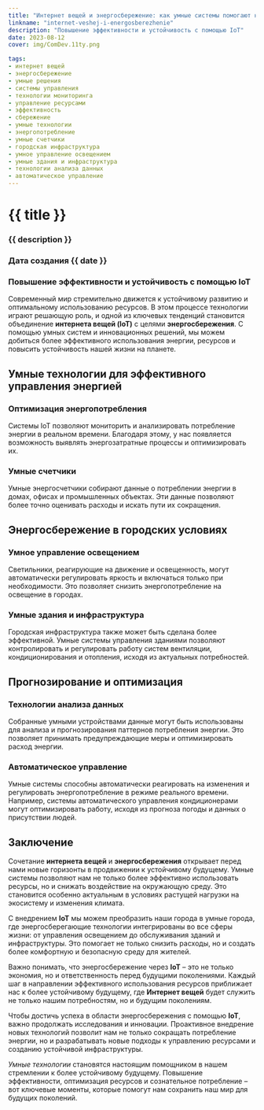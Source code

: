 ```yaml
---
title: "Интернет вещей и энергосбережение: как умные системы помогают нам экономить ресурсы"
linkname: "internet-veshej-i-energosberezhenie"
description: "Повышение эффективности и устойчивость с помощью IoT"
date: 2023-08-12
cover: img/ComDev.11ty.png

tags:
- интернет вещей
- энергосбережение
- умные решения
- системы управления
- технологии мониторинга
- управление ресурсами
- эффективность
- сбережение
- умные технологии
- энергопотребление
- умные счетчики
- городская инфраструктура
- умное управление освещением
- умные здания и инфраструктура
- технологии анализа данных
- автоматическое управление
---
```


# {{ title }}
### {{ description }}
### Дата создания {{ date }}

### Повышение эффективности и устойчивость с помощью IoT

Современный мир стремительно движется к устойчивому развитию и оптимальному использованию ресурсов. В этом процессе технологии играют решающую роль, и одной из ключевых тенденций становится объединение **интернета вещей (IoT)** с целями **энергосбережения**. С помощью умных систем и инновационных решений, мы можем добиться более эффективного использования энергии, ресурсов и повысить устойчивость нашей жизни на планете.

## Умные технологии для эффективного управления энергией
### Оптимизация энергопотребления
Системы IoT позволяют мониторить и анализировать потребление энергии в реальном времени. Благодаря этому, у нас появляется возможность выявлять энергозатратные процессы и оптимизировать их.

### Умные счетчики
Умные энергосчетчики собирают данные о потреблении энергии в домах, офисах и промышленных объектах. Эти данные позволяют более точно оценивать расходы и искать пути их сокращения.

## Энергосбережение в городских условиях
### Умное управление освещением
Светильники, реагирующие на движение и освещенность, могут автоматически регулировать яркость и включаться только при необходимости. Это позволяет снизить энергопотребление на освещение в городах.

### Умные здания и инфраструктура
Городская инфраструктура также может быть сделана более эффективной. Умные системы управления зданиями позволяют контролировать и регулировать работу систем вентиляции, кондиционирования и отопления, исходя из актуальных потребностей.

## Прогнозирование и оптимизация
### Технологии анализа данных
Собранные умными устройствами данные могут быть использованы для анализа и прогнозирования паттернов потребления энергии. Это позволяет принимать предупреждающие меры и оптимизировать расход энергии.

### Автоматическое управление
Умные системы способны автоматически реагировать на изменения и регулировать энергопотребление в режиме реального времени. Например, системы автоматического управления кондиционерами могут оптимизировать работу, исходя из прогноза погоды и данных о присутствии людей.

## Заключение
Сочетание **интернета вещей** и **энергосбережения** открывает перед нами новые горизонты в продвижении к устойчивому будущему. Умные системы позволяют нам не только более эффективно использовать ресурсы, но и снижать воздействие на окружающую среду. Это становится особенно актуальным в условиях растущей нагрузки на экосистему и изменения климата.

С внедрением **IoT** мы можем преобразить наши города в умные города, где энергосберегающие технологии интегрированы во все сферы жизни: от управления освещением до обслуживания зданий и инфраструктуры. Это помогает не только снизить расходы, но и создать более комфортную и безопасную среду для жителей.

Важно понимать, что энергосбережение через **IoT** – это не только экономия, но и ответственность перед будущими поколениями. Каждый шаг в направлении эффективного использования ресурсов приближает нас к более устойчивому будущему, где **Интернет вещей** будет служить не только нашим потребностям, но и будущим поколениям.

Чтобы достичь успеха в области энергосбережения с помощью **IoT**, важно продолжать исследования и инновации. Проактивное внедрение новых технологий позволит нам не только сокращать потребление энергии, но и разрабатывать новые подходы к управлению ресурсами и созданию устойчивой инфраструктуры.

*Умные технологии* становятся настоящим помощником в нашем стремлении к более устойчивому будущему. Повышение эффективности, оптимизация ресурсов и сознательное потребление – вот ключевые моменты, которые помогут нам сохранить наш мир для будущих поколений.
